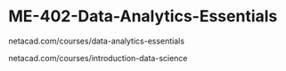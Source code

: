 # ME-402-Data-Analytics-Essentials

netacad.com/courses/data-analytics-essentials

netacad.com/courses/introduction-data-science
